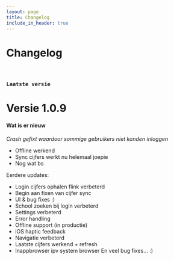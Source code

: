 ```yaml
---
layout: page
title: Changelog
include_in_header: true
---
```


# Changelog
<br>

### `Laatste versie`
# **Versie 1.0.9**
#### Wat is er nieuw
*Crash gefixt waardoor sommige gebruikers niet konden inloggen*

- Offline werkend
- Sync cijfers werkt nu helemaal joepie
- Nog wat bs

Eerdere updates:
- Login cijfers ophalen flink verbeterd
- Begin aan fixen van cijfer sync
- UI & bug fixes :)
- School zoeken bij login verbeterd
- Settings verbeterd
- Error handling
- Offline support (in productie)
- iOS haptic feedback
- Navigatie verbeterd
- Laatste cijfers werkend + refresh
- Inappbrowser ipv system browser
En veel bug fixes... :)